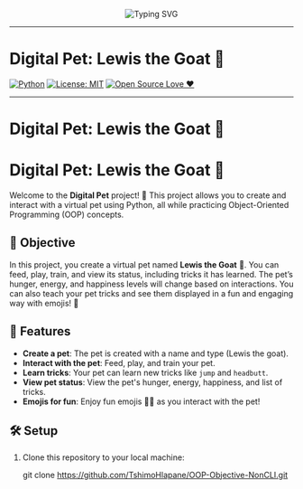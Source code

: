<p align="center">
  <img src="https://readme-typing-svg.herokuapp.com?font=Fira+Code&size=30&duration=4000&pause=500&color=F79647&center=true&vCenter=true&width=600&lines=🐐+Meet+Lewis+the+Goat!+🐐;Your+Digital+Pet+in+Python+🎉" alt="Typing SVG" />
</p>

---

# Digital Pet: Lewis the Goat 🐐

[![Python](https://img.shields.io/badge/Python-3.x-blue.svg?logo=python)](https://www.python.org/)
[![License: MIT](https://img.shields.io/badge/License-MIT-yellow.svg)](https://opensource.org/licenses/MIT)
[![Open Source Love ❤️](https://badgen.net/badge/Open%20Source/Love/pink)](https://github.com/TshimoHlapane/OOP-Objective-NonCLI)

---


# Digital Pet: Lewis the Goat 🐐

# Digital Pet: Lewis the Goat 🐐

Welcome to the **Digital Pet** project! 🎉 This project allows you to create and interact with a virtual pet using Python, all while practicing Object-Oriented Programming (OOP) concepts.

## 🧠 Objective

In this project, you create a virtual pet named **Lewis the Goat** 🐐. You can feed, play, train, and view its status, including tricks it has learned. The pet’s hunger, energy, and happiness levels will change based on interactions. You can also teach your pet tricks and see them displayed in a fun and engaging way with emojis! 🎉

## 🚀 Features

- **Create a pet**: The pet is created with a name and type (Lewis the goat).
- **Interact with the pet**: Feed, play, and train your pet.
- **Learn tricks**: Your pet can learn new tricks like `jump` and `headbutt`.
- **View pet status**: View the pet's hunger, energy, happiness, and list of tricks.
- **Emojis for fun**: Enjoy fun emojis 🐾🎉 as you interact with the pet!

## 🛠️ Setup

1. Clone this repository to your local machine:

   git clone https://github.com/TshimoHlapane/OOP-Objective-NonCLI.git
